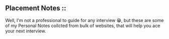 ## Placement Notes ::
Well, I'm not a professional to guide for any interview 😁, but these are some of my Personal Notes collcted from bulk of websites, that will help you ace your next interview.

